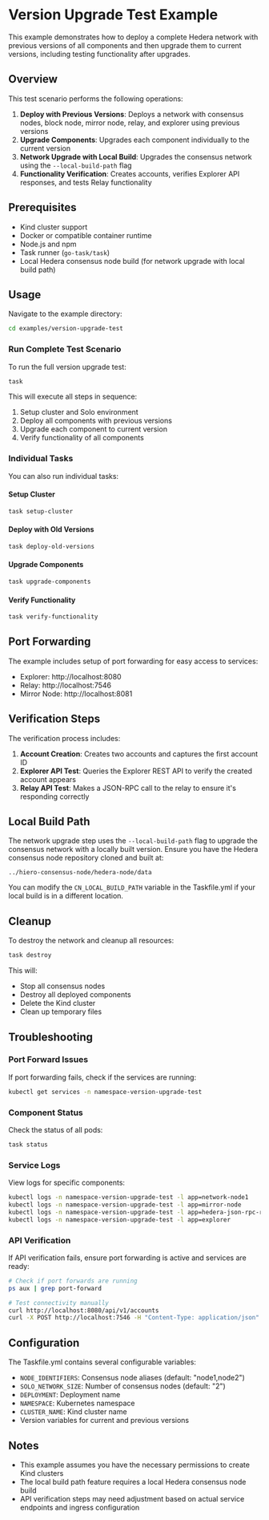 # Version Upgrade Test Example

This example demonstrates how to deploy a complete Hedera network with previous versions of all components and then upgrade them to current versions, including testing functionality after upgrades.

## Overview

This test scenario performs the following operations:

1. **Deploy with Previous Versions**: Deploys a network with consensus nodes, block node, mirror node, relay, and explorer using previous versions
2. **Upgrade Components**: Upgrades each component individually to the current version
3. **Network Upgrade with Local Build**: Upgrades the consensus network using the `--local-build-path` flag
4. **Functionality Verification**: Creates accounts, verifies Explorer API responses, and tests Relay functionality

## Prerequisites

- Kind cluster support
- Docker or compatible container runtime
- Node.js and npm
- Task runner (`go-task/task`)
- Local Hedera consensus node build (for network upgrade with local build path)

## Usage

Navigate to the example directory:

```bash
cd examples/version-upgrade-test
```

### Run Complete Test Scenario

To run the full version upgrade test:

```bash
task
```

This will execute all steps in sequence:
1. Setup cluster and Solo environment
2. Deploy all components with previous versions
3. Upgrade each component to current version
4. Verify functionality of all components

### Individual Tasks

You can also run individual tasks:

#### Setup Cluster
```bash
task setup-cluster
```

#### Deploy with Old Versions
```bash
task deploy-old-versions
```

#### Upgrade Components
```bash
task upgrade-components
```

#### Verify Functionality
```bash
task verify-functionality
```
## Port Forwarding

The example includes setup of port forwarding for easy access to services:

- Explorer: http://localhost:8080
- Relay: http://localhost:7546
- Mirror Node: http://localhost:8081


## Verification Steps

The verification process includes:

1. **Account Creation**: Creates two accounts and captures the first account ID
2. **Explorer API Test**: Queries the Explorer REST API to verify the created account appears
3. **Relay API Test**: Makes a JSON-RPC call to the relay to ensure it's responding correctly

## Local Build Path

The network upgrade step uses the `--local-build-path` flag to upgrade the consensus network with a locally built version. Ensure you have the Hedera consensus node repository cloned and built at:

```
../hiero-consensus-node/hedera-node/data
```

You can modify the `CN_LOCAL_BUILD_PATH` variable in the Taskfile.yml if your local build is in a different location.

## Cleanup

To destroy the network and cleanup all resources:

```bash
task destroy
```

This will:
- Stop all consensus nodes
- Destroy all deployed components
- Delete the Kind cluster
- Clean up temporary files

## Troubleshooting

### Port Forward Issues
If port forwarding fails, check if the services are running:
```bash
kubectl get services -n namespace-version-upgrade-test
```

### Component Status
Check the status of all pods:
```bash
task status
```

### Service Logs
View logs for specific components:
```bash
kubectl logs -n namespace-version-upgrade-test -l app=network-node1
kubectl logs -n namespace-version-upgrade-test -l app=mirror-node
kubectl logs -n namespace-version-upgrade-test -l app=hedera-json-rpc-relay
kubectl logs -n namespace-version-upgrade-test -l app=explorer
```

### API Verification
If API verification fails, ensure port forwarding is active and services are ready:
```bash
# Check if port forwards are running
ps aux | grep port-forward

# Test connectivity manually
curl http://localhost:8080/api/v1/accounts
curl -X POST http://localhost:7546 -H "Content-Type: application/json" -d '{"jsonrpc":"2.0","method":"eth_chainId","params":[],"id":1}'
```

## Configuration

The Taskfile.yml contains several configurable variables:

- `NODE_IDENTIFIERS`: Consensus node aliases (default: "node1,node2")
- `SOLO_NETWORK_SIZE`: Number of consensus nodes (default: "2")
- `DEPLOYMENT`: Deployment name
- `NAMESPACE`: Kubernetes namespace
- `CLUSTER_NAME`: Kind cluster name
- Version variables for current and previous versions

## Notes

- This example assumes you have the necessary permissions to create Kind clusters
- The local build path feature requires a local Hedera consensus node build
- API verification steps may need adjustment based on actual service endpoints and ingress configuration

